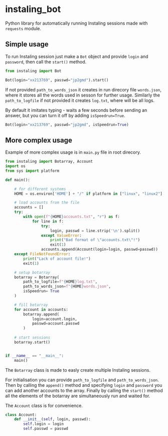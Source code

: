 # instaling_bot
Python library for automatically running Instaling sessions made with `requests` module.

## Simple usage

To run Instaling session just make a `Bot` object and provide `login` and `password`, then call the `start()` method.

```python
from instaling import Bot

Bot(login="xx213769", passwd="jp2gmd").start()
```

If not provided `path_to_words_json` it creates in run direcory file `words.json`, where it stores all the words used in sesson for further usage. Similarly the `path_to_logfile` if not provided it creates `log.txt`, where will be all logs.

By default it imitates typing - waits a few seconds before sending an answer, but you can turn it off by adding `isSpeedrun=True`.
```python
Bot(login="xx213769", passwd="jp2gmd", isSpeedrun=True)
```

## More complex usage

Example of more complex usage is in `main.py` file in root direcory.

```python
from instaling import Botarray, Account
import os
from sys import platform

def main():

    # for different systems
    HOME = os.environ['HOME'] + "/" if platform in ["linux", "linux2"] else ""

    # load accounts from the file
    accounts = []
    try:
        with open(f"{HOME}accounts.txt", "r") as f:
            for line in f:
                try:
                    login, passwd = line.strip('\n').split()
                except ValueError:
                    print("Bad format of \"accounts.txt\"!")
                    exit(1)
                accounts.append(Account(login=login, passwd=passwd))
    except FileNotFoundError:
        print("Lack of account file!")
        exit(1)

    # setup botarray
    botarray = Botarray(
        path_to_logfile=f"{HOME}log.txt",
        path_to_words_json=f"{HOME}words.json",
        isSpeedrun= True
    )

    # fill botarray
    for account in accounts:
        botarray.append(
            login=account.login,
            passwd=account.passwd
        )
    
    # start sessions
    botarray.start()


if __name__ == "__main__":
    main()
```

The `Botarray` class is made to easly create multiple Instaling sessions.

For initialisation you can provide `path_to_logfile` and `path_to_words_json`. Then by calling the `append()` method and specifying `login` and `password` you can add another accounts to the array. Finally by calling the `start()` method all the elements of the botarray are simultaneously run and waited for. 

The `Account` class is for convenience. 
```python
class Account:
    def __init__(self, login, passwd):
        self.login = login
        self.passwd = passwd
```


